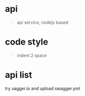 # api
> api service, nodejs based

# code style
> indent 2 space

# api list
try sagger.io and upload swagger.yml
